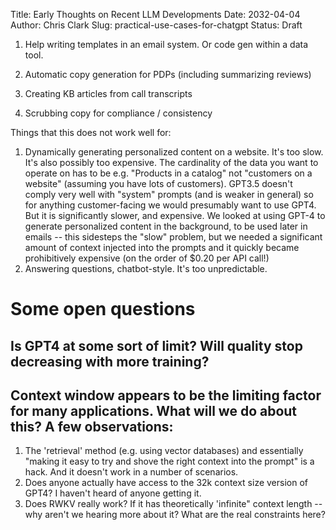 Title: Early Thoughts on Recent LLM Developments
Date: 2032-04-04
Author: Chris Clark
Slug: practical-use-cases-for-chatgpt
Status: Draft

1. Help writing templates in an email system. Or code gen within a data tool.

2. Automatic copy generation for PDPs (including summarizing reviews)

3. Creating KB articles from call transcripts

4. Scrubbing copy for compliance / consistency

Things that this does not work well for:
1. Dynamically generating personalized content on a website. It's too slow. It's also possibly too expensive. The cardinality of the data you want to operate on has to be e.g. "Products in a catalog" not "customers on a website" (assuming you have lots of customers). GPT3.5 doesn't comply very well with "system" prompts (and is weaker in general) so for anything customer-facing we would presumably want to use GPT4. But it is significantly slower, and expensive. We looked at using GPT-4 to generate personalized content in the background, to be used later in emails -- this sidesteps the "slow" problem, but we needed a significant amount of context injected into the prompts and it quickly became prohibitively expensive (on the order of $0.20 per API call!)
2. Answering questions, chatbot-style. It's too unpredictable.

# Some open questions

## Is GPT4 at some sort of limit? Will quality stop decreasing with more training?

## Context window appears to be the limiting factor for many applications. What will we do about this? A few observations:
1. The 'retrieval' method (e.g. using vector databases) and essentially "making it easy to try and shove the right context into the prompt" is a hack. And it doesn't work in a number of scenarios.
2. Does anyone actually have access to the 32k context size version of GPT4? I haven't heard of anyone getting it.
3. Does RWKV really work? If it has theoretically 'infinite" context length -- why aren't we hearing more about it? What are the real constraints here?
